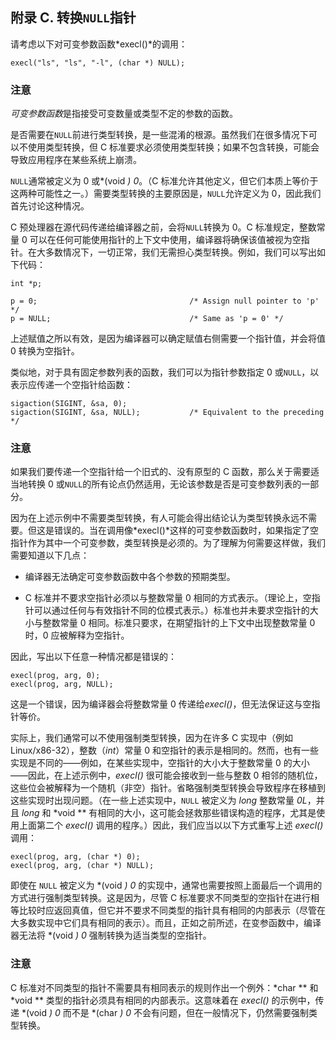 ## 附录 C. 转换`NULL`指针

请考虑以下对可变参数函数*execl()*的调用：

```
execl("ls", "ls", "-l", (char *) NULL);
```

### 注意

*可变参数函数*是指接受可变数量或类型不定的参数的函数。

是否需要在`NULL`前进行类型转换，是一些混淆的根源。虽然我们在很多情况下可以不使用类型转换，但 C 标准要求必须使用类型转换；如果不包含转换，可能会导致应用程序在某些系统上崩溃。

`NULL`通常被定义为 0 或*(void *) 0*。（C 标准允许其他定义，但它们本质上等价于这两种可能性之一。）需要类型转换的主要原因是，`NULL`允许定义为 0，因此我们首先讨论这种情况。

C 预处理器在源代码传递给编译器之前，会将`NULL`转换为 0。C 标准规定，整数常量 0 可以在任何可能使用指针的上下文中使用，编译器将确保该值被视为空指针。在大多数情况下，一切正常，我们无需担心类型转换。例如，我们可以写出如下代码：

```
int *p;

p = 0;                                  /* Assign null pointer to 'p' */
p = NULL;                               /* Same as 'p = 0' */
```

上述赋值之所以有效，是因为编译器可以确定赋值右侧需要一个指针值，并会将值 0 转换为空指针。

类似地，对于具有固定参数列表的函数，我们可以为指针参数指定 0 或`NULL`，以表示应传递一个空指针给函数：

```
sigaction(SIGINT, &sa, 0);
sigaction(SIGINT, &sa, NULL);           /* Equivalent to the preceding */
```

### 注意

如果我们要传递一个空指针给一个旧式的、没有原型的 C 函数，那么关于需要适当地转换 0 或`NULL`的所有论点仍然适用，无论该参数是否是可变参数列表的一部分。

因为在上述示例中不需要类型转换，有人可能会得出结论认为类型转换永远不需要。但这是错误的。当在调用像*execl()*这样的可变参数函数时，如果指定了空指针作为其中一个可变参数，类型转换是必须的。为了理解为何需要这样做，我们需要知道以下几点：

+   编译器无法确定可变参数函数中各个参数的预期类型。

+   C 标准并不要求空指针必须以与整数常量 0 相同的方式表示。（理论上，空指针可以通过任何与有效指针不同的位模式表示。）标准也并未要求空指针的大小与整数常量 0 相同。标准只要求，在期望指针的上下文中出现整数常量 0 时，0 应被解释为空指针。

因此，写出以下任意一种情况都是错误的：

```
execl(prog, arg, 0);
execl(prog, arg, NULL);
```

这是一个错误，因为编译器会将整数常量 0 传递给*execl()*，但无法保证这与空指针等价。

实际上，我们通常可以不使用强制类型转换，因为在许多 C 实现中（例如 Linux/x86-32），整数（*int*）常量 0 和空指针的表示是相同的。然而，也有一些实现是不同的——例如，在某些实现中，空指针的大小大于整数常量 0 的大小——因此，在上述示例中，*execl()* 很可能会接收到一些与整数 0 相邻的随机位，这些位会被解释为一个随机（非空）指针。省略强制类型转换会导致程序在移植到这些实现时出现问题。（在一些上述实现中，`NULL` 被定义为 *long* 整数常量 *0L*，并且 *long* 和 *void ** 有相同的大小，这可能会拯救那些错误构造的程序，尤其是使用上面第二个 *execl()* 调用的程序。）因此，我们应当以以下方式重写上述 *execl()* 调用：

```
execl(prog, arg, (char *) 0);
execl(prog, arg, (char *) NULL);
```

即使在 `NULL` 被定义为 *(void *) 0* 的实现中，通常也需要按照上面最后一个调用的方式进行强制类型转换。这是因为，尽管 C 标准要求不同类型的空指针在进行相等比较时应返回真值，但它并不要求不同类型的指针具有相同的内部表示（尽管在大多数实现中它们具有相同的表示）。而且，正如之前所述，在变参函数中，编译器无法将 *(void *) 0* 强制转换为适当类型的空指针。

### 注意

C 标准对不同类型的指针不需要具有相同表示的规则作出一个例外：*char ** 和 *void ** 类型的指针必须具有相同的内部表示。这意味着在 *execl()* 的示例中，传递 *(void *) 0* 而不是 *(char *) 0* 不会有问题，但在一般情况下，仍然需要强制类型转换。
